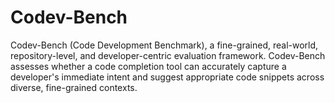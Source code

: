# Codev-Bench
Codev-Bench (Code Development Benchmark), a fine-grained, real-world, repository-level, and developer-centric evaluation framework. Codev-Bench assesses whether a code completion tool can accurately capture a developer's immediate intent and suggest appropriate code snippets across diverse, fine-grained contexts.
